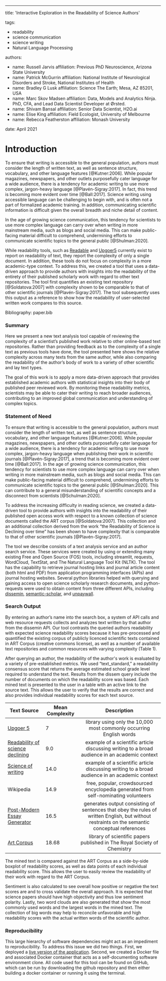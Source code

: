 -----
title: 'Interactive Exploration in the Readability of Science Authors'

tags:
  - readability
  - science communication
  - science writing
  - Natural Language Processing
  
authors:
  - name: Russell Jarvis
    affiliation: Previous PhD Neuroscience, Arizona State University
  - name: Patrick McGurrin
    affiliation: National Institute of Neurological Disorders and Stroke, National Institutes of Health
  - name: Bradley G Lusk
    affiliation: Science The Earth; Mesa, AZ 85201, USA
  - name: Marc Skov Madsen
    affiliation: Data, Models and Analytics Ninja. PhD, CFA, and Lead Data Scientist Developer at Ørsted. 
  - name: Shivam Bansal
    affiliation: Senior Data Scientist, H2O.ai
  - name: Elise King
    affiliation: Field Ecologist, University of Melbourne
  - name: Rebecca Featherston affiliation: Monash University

date: April  2021

# Introduction
To ensure that writing is accessible to the general population, authors must consider the length of written text, as well as sentence structure, vocabulary, and other language features [@Kutner:2006]. While popular magazines, newspapers, and other outlets purposefully cater language for a wide audience, there is a tendency for academic writing to use more complex, jargon-heavy language [@Plavén-Sigray:2017]. In fact, this trend is becoming more evident over time [@Ball:2017]. Science writing using accessible language can be challenging to begin with, and is often not a part of formalized academic training. In addition, communicating scientific information is difficult given the overall breadth and niche detail of content.

In the age of growing science communication, this tendency for scientists to use more complex language can carry over when writing in more mainstream media, such as blogs and social media. This can make public-facing material difficult to comprehend, undermining efforts to communicate scientific topics to the general public [@Shulman:2020].

While readability tools, such as [Readable](https://www.webfx.com/tools/read-able/) and [Upgoer5](https://splasho.com/upgoer5/) currently exist to report on readability of text, they report the complexity of only a single document. In addition, these tools do not focus on complexity in a more academic-type context. To address this, we created a tool that uses a data-driven approach to provide authors with insights into the readability of the entirety of their published scholarly work with regard to other text repositories. The tool first quantifies an existing text repository [@Soldatova:2007] with complexity shown to be comparable to that of other scientific journals [@Plavén-Sigray:2017]. The tool subsequently uses this output as a reference to show how the readability of user-selected written work compares to this source.

Bibliography: paper.bib

### Summary
Here we present a new text analysis tool capable of reviewing the complexity of a scientist’s published work relative to other online-based text repositories. Rather than providing feedback as to the complexity of a single text as previous tools have done, the tool presented here shows the relative complexity across many texts from the same author, while also comparing the readability of the author’s body of work to a variety of other scientific and lay text types.

The goal of this work is to apply a more data-driven approach that provides established academic authors with statistical insights into their body of published peer reviewed work. By monitoring these readability metrics, scientists may be able to cater their writing to reach broader audiences, contributing to an improved global communication and understanding of complex topics.

### Statement of Need
To ensure that writing is accessible to the general population, authors must consider the length of written text, as well as sentence structure, vocabulary, and other language features [@Kutner:2006]. While popular magazines, newspapers, and other outlets purposefully cater language for a wide audience, there is a tendency for academic writing to use more complex, jargon-heavy language when publishing their work in scientific journals [@Plavén-Sigray:2017], a trend that is becoming more evident over time [@Ball:2017]. 
In the age of growing science communication, this tendency for scientists to use more complex language can carry over when writing in more mainstream media, such as blogs and social media. This can make public-facing material difficult to comprehend, undermining efforts to communicate scientific topics to the general public [@Shulman:2020]. This can contribute to a general misunderstanding of scientific concepts and a disconnect from scientists [@Schulman:2020]. 

To address the increasing difficulty in reading science, we created a data-driven tool to provide authors with insights into the readability of their published open access work with respect to a known collection of science documents called the ART corpus [@Soldatova:2007]. This collection and an additional collection derived from the work “the Readability of Science is Declining over time” has been shown to have complexity that is comparable to that of other scientific journals [@Plavén-Sigray:2017].

The tool we describe consists of a text analysis service and an author search service. These services were created by using or extending many existing Free and Open Source (FOS) tools, including streamlit, requests, WordCloud, TextStat, and The Natural Language Tool Kit (NLTK). The tool has the capability to retrieve journal hosting links and journal article content (both html and PDF) from application programming interfaces (APIs) and journal hosting websites. Several python libraries helped with querying and gaining access to open science scholarly research documents, and python-requests were used to obtain content from three different APIs, including [dissemin](https://gitlab.com/dissemin/dissemin), [semantic-scholar](https://www.semanticscholar.org/), and [unpaywall](https://unpaywall.org/faq).

### Search Output

By entering an author’s name into the search box, a system of API calls and web resource requests collects and analyzes text written by that author from the dissemin API. Our tool contrasts the queried authors readability with expected science readability scores because it has pre-processed and quantified the existing corpus of publicly licenced scientific texts contained in ART Corpus (creative commons license), as well as a number of available text repositories and common resources with varying complexity (Table 1). 

After querying an author, the readability of the author's work is evaluated by a variety of pre-established metrics. We used  “text_standard,” a readability consensus score that returns the average estimated school grade level required to understand the text. Results from the dissem query include the number of documents on which the readability score was based. Each mined text is presented to the user in a table with an active link to the source text. This allows the user to verify that the results are correct and also provides individual readability scores for each text source.


| Text Source | Mean Complexity | Description |
|----------|----------|:-------------:|
| [Upgoer 5](https://splasho.com/upgoer5/library.php)                             | 7     | library using only the 10,000 most commonly occurring English words |
| [Readability of science declining](https://elifesciences.org/articles/27725)   |  9.0 | example of a scientific article discussing writing to a broad audience in an academic context |
| [Science of writing](https://cseweb.ucsd.edu/~swanson/papers/science-of-writing.pdf) | 14.0 | example of a scientific article discussing writing to a broad audience in an academic context |
| Wikipedia                                                                       | 14.9   | free, popular, crowdsourced encyclopedia generated from self-nominating volunteers  |
| [Post-Modern Essay Generator](http://www.elsewhere.org/journal/pomo/)           | 16.5   | generates output consisting of sentences that obey the rules of written English, but without restraints on the semantic conceptual references   |
| [Art Corpus](https://www.aber.ac.uk/en/cs/research/cb/projects/art/art-corpus/) | 18.68  | library of scientific papers published in The Royal Society of Chemistry | 

The mined text is compared against the ART Corpus as a side-by-side boxplot of readability scores, as well as data points of each individual readability score. This allows the user to easily review the readability of their work with regard to the ART Corpus. 

Sentiment is also calculated to see overall how positive or negative the text scores are and to cross validate the overall approach. It is expected that science papers should have high objectivity and thus low sentiment polarity. Lastly, two word clouds are also generated that show the most commonly used words and the largest words in the mined text. The collection of big words may help to reconcile unfavorable and high readability scores with the actual written words of the scientific author.

### Reproducibility
This large hierarchy of software dependencies might act as an impediment to reproducibility. To address this issue we did two things. First, we deployed a [live version of the application](https://agile-reaches-20338.herokuapp.com/). Second, we created a Docker file and associated Docker container that acts as a self-documenting software environment clone. All code used for this tool can be found on GitHub, which can be run by downloading the github repository and then either building a docker container or running it using the terminal.

 
